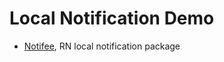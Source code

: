 # Local Notification Demo


- [Notifee](https://notifee.app/react-native/docs/overview), RN local notification package
